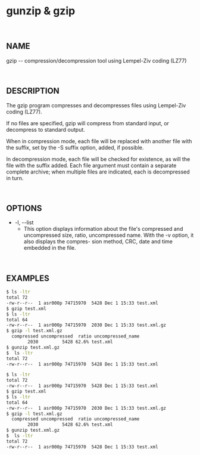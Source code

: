 # gunzip & gzip

<br>

## NAME

gzip -- compression/decompression tool using Lempel-Ziv coding (LZ77)

<br>

## DESCRIPTION

The gzip program compresses and decompresses files using Lempel-Ziv coding (LZ77).  

If no files are specified, gzip will compress from standard input, or decompress to standard output.  

When in compression mode, each file will be replaced with another file with the suffix, set by the -S suffix option, added, if possible.

In decompression mode, each file will be checked for existence, as will the file with the suffix added.  Each file argument must contain a separate complete archive; when multiple files are indicated, each is decompressed in turn.

<br>

## OPTIONS

* -l, --list
  * This option displays information about the file's compressed and uncompressed size, ratio, uncompressed name.  With the -v option, it also displays the compres- sion method, CRC, date and time embedded in the file.

<br>

## EXAMPLES

```bash
$ ls -ltr
total 72
-rw-r--r--  1 asr000p 74715970  5428 Dec 1 15:33 test.xml
$ gzip test.xml
$ ls -ltr
total 64
-rw-r--r--  1 asr000p 74715970  2030 Dec 1 15:33 test.xml.gz
$ gzip -l test.xml.gz 
  compressed uncompressed  ratio uncompressed_name
        2030         5428 62.6% test.xml
$ gunzip test.xml.gz 
$  ls -ltr
total 72
-rw-r--r--  1 asr000p 74715970  5428 Dec 1 15:33 test.xml
```

```bash
$ ls -ltr
total 72
-rw-r--r--  1 asr000p 74715970  5428 Dec 1 15:33 test.xml
$ gzip test.xml
$ ls -ltr
total 64
-rw-r--r--  1 asr000p 74715970  2030 Dec 1 15:33 test.xml.gz
$ gzip -l test.xml.gz 
  compressed uncompressed  ratio uncompressed_name
        2030         5428 62.6% test.xml
$ gunzip test.xml.gz 
$  ls -ltr
total 72
-rw-r--r--  1 asr000p 74715970  5428 Dec 1 15:33 test.xml
```
